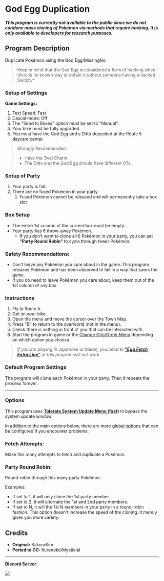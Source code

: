 # God Egg Duplication

***This program is currently not available to the public since we do not condone mass cloning of Pokémon via methods that require hacking. It is only available to developers for research purposes.***

## Program Description

Duplicate Pokémon using the God Egg/MissingNo.

> Keep in mind that the God Egg is considered a form of hacking since there is no known way to obtain it without someone having a hacked Switch.*


### Setup of Settings

**Game Settings:**

1. Text Speed: Fast
2. Casual mode: Off
3. The "Send to Boxes" option must be set to "Manual".
4. Your bike must be fully upgraded.
5. You must have the God Egg and a Ditto deposited at the Route 5 daycare center.

> Strongly Recommended:
> - Have the Oval Charm.
> - The Ditto and the God Egg should have different OTs.

### Setup of Party

1. Your party is full.
2. There are no fused Pokémon in your party.
   1. Fused Pokémon cannot be released and will permanently take a box slot

### Box Setup

- The entire 1st column of the current box must be empty.
- Your party has 6 throw-away Pokémon.
    - If you don't want to clone all 6 Pokémon in your party, you can set **"Party Round Robin"** to cycle through fewer Pokémon.

### Safety Recommendations:

- Don't leave any Pokémon you care about in the game. This program releases Pokémon and has been observed to fail in a way that saves the game.
- If you do need to leave Pokémon you care about, keep them out of the 1st column of any box.

### Instructions

1. Fly to Route 5.
2. Get on your bike.
3. Open the menu and move the cursor over the Town Map.
4. Press "B" to return to the overworld (not in the menu).
5. Check there is nothing in front of you that can be interacted with.
6. Start the program in game or the [Change Grip/Order Menu](https://github.com/PokemonAutomation/Microcontroller/blob/master/Wiki/Programs/NintendoSwitch/ChangeGripOrderMenu.md) depending on which option you choose.

> *If you are playing in Japanese or Italian, you need to [**"Egg Fetch Extra Line"**](PokemonSettings.md#egg-fetch-extra-line) or this program will not work.*

### Default Program Settings

The program will clone each Pokémon in your party. Then it repeats the process forever.

***

### Options

This program uses [**Tolerate System Update Menu (fast)**](/Wiki/Programs/NintendoSwitch/FrameworkSettings.md#tolerate-system-update-menu-fast) to bypass the system update window.

In addition to the main options below, there are more [global options](PokemonSettings.md) that can be configured if you encounter problems.

### Fetch Attempts:

Make this many attempts to fetch and duplicate a Pokémon.

### Party Round Robin:

Round-robin through this many party Pokémon.

Examples:

- If set to 1, it will only clone the 1st party member.
- If set to 2, it will alternate the 1st and 2nd party members.
- If set to N, it will the 1st N members in your party in a round-robin fashion.
This option doesn't increase the speed of the cloning. It merely gives you more variety.


## Credits

- **Original:** SakuraKim
- **Ported to CC:** Kuroneko/Mysticial


<hr>

**Discord Server:** 

[<img src="https://canary.discordapp.com/api/guilds/695809740428673034/widget.png?style=banner2">](https://discord.gg/cQ4gWxN)


